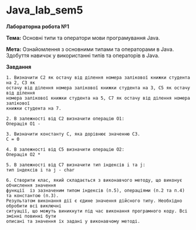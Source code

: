 # Java_lab_sem5

**Лабораторна робота №1**

**Тема:** Основні типи та оператори мови програмування Java.

**Мета:** Ознайомлення з основними типами та операторами в Java. Здобуття навичок у використанні типів та операторів в Java.

**Завдання**

    1. Визначити C2 як остачу від ділення номера залікової книжки студента на 2, C3 як
	остачу від ділення номера залікової книжки студента на 3, C5 як остачу від ділення
	номера залікової книжки студента на 5, C7 як остачу від ділення номера залікової 
	книжки студента на 7.
	
    2. В залежності від C2 визначити операцію O1:
    Операція О1 -
	
    3. Визначити константу C, яка дорівнює значенню C3.
	C = 0
	
    4. В залежності від C5 визначити операцію O2:
    Операція O2 *
	
    5. В залежності від C7 визначити тип індексів i та j:
    тип індексів i та j - char
	
    6. Створити клас, який складається з виконавчого методу, що виконує обчислення значення
	функції  із зазначеним типом індексів (п.5), операціями (п.2 та п.4) та константою (п.3).
	Результатом виконання дії є єдине значення дійсного типу. Необхідно обробити всі виключні
	ситуації, що можуть виникнути під час виконання програмного коду. Всі змінні повинні бути
	описані та значення їх задані у виконавчому методі.